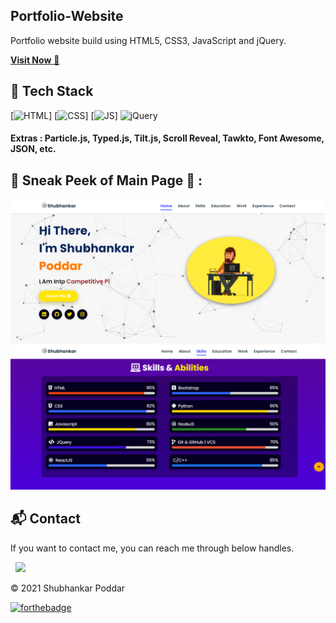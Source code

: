 ## Portfolio-Website
Portfolio website build using HTML5, CSS3, JavaScript and jQuery.

<a href="" target="_blank">**Visit Now** 🚀</a>


## 📌 Tech Stack
[![HTML](https://img.shields.io/badge/html5%20-%23E34F26.svg?&style=for-the-badge&logo=html5&logoColor=white)]
[![CSS](https://img.shields.io/badge/css3%20-%231572B6.svg?&style=for-the-badge&logo=css3&logoColor=white)]
[![JS](https://img.shields.io/badge/javascript%20-%23323330.svg?&style=for-the-badge&logo=javascript&logoColor=%23F7DF1E)]
<img alt="jQuery" src="https://img.shields.io/badge/jquery-%230769AD.svg?style=for-the-badge&logo=jquery&logoColor=white"/>

#### Extras : Particle.js, Typed.js, Tilt.js, Scroll Reveal, Tawkto, Font Awesome, JSON, etc.

## 📌 Sneak Peek of Main Page 🙈 :
![mockup720](https://github.com/codeaholic-shub/Portfolio_Shubhankar/blob/main/assests/images/portfolio.png)
![skillsmockup](https://github.com/codeaholic-shub/Portfolio_Shubhankar/blob/main/assests/images/skills.png)


<h2>📬 Contact</h2>

If you want to contact me, you can reach me through below handles.

&nbsp;&nbsp;<a href="https://www.linkedin.com/in/shubhankar-poddar-b58684193/"><img src="https://www.felberpr.com/wp-content/uploads/linkedin-logo.png" width="30"></img></a>

© 2021 Shubhankar Poddar


[![forthebadge](https://forthebadge.com/images/badges/built-with-love.svg)](https://forthebadge.com)
